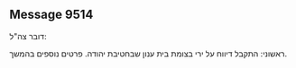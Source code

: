 ## Message 9514

דובר צה"ל:

ראשוני: התקבל דיווח על ירי בצומת בית ענון שבחטיבת יהודה.
פרטים נוספים בהמשך.

